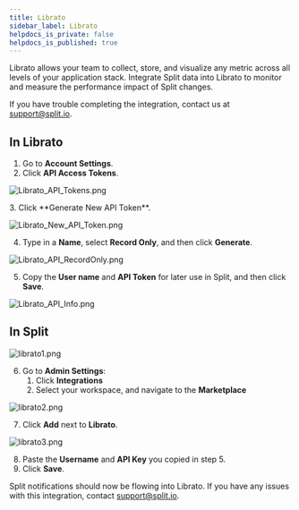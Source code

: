 ```yaml
---
title: Librato
sidebar_label: Librato
helpdocs_is_private: false
helpdocs_is_published: true
---
```


<p>
  <button hidden style={{borderRadius:'8px', border:'1px', fontFamily:'Courier New', fontWeight:'800', textAlign:'left'}}> help.split.io link: https://help.split.io/hc/en-us/articles/360020950431-Librato <br /> ✘ images still hosted on help.split.io </button>
</p>

Librato allows your team to collect, store, and visualize any metric across all levels of your application stack. Integrate Split data into Librato to monitor and measure the performance impact of Split changes.

If you have trouble completing the integration, contact us at [support@split.io](mailto:support@split.io).

## In Librato
 
1. Go to **Account Settings**.
2. Click **API Access Tokens**.

<p>
	<img src="https://help.split.io/hc/article_attachments/360017486472/Librato_API_Tokens.png" alt="Librato_API_Tokens.png" />
</p>
3. Click **Generate New API Token**. 

<p>
	<img src="https://help.split.io/hc/article_attachments/360017373011/Librato_New_API_Token.png" alt="Librato_New_API_Token.png" />
</p>

4. Type in a **Name**, select **Record Only**, and then click **Generate**. 

<p>
	<img src="https://help.split.io/hc/article_attachments/360017372991/Librato_API_RecordOnly.png" alt="Librato_API_RecordOnly.png" />
</p>

5. Copy the **User name** and **API Token** for later use in Split, and then click **Save**. 

<p>
    <img src="https://help.split.io/hc/article_attachments/360017486432/Librato_API_Info.png" alt="Librato_API_Info.png" />
</p>

## In Split

<p>
  <img src="https://help.split.io/hc/article_attachments/360021734131/librato1.png" alt="librato1.png" />
</p>

6. Go to **Admin Settings**:
    1. Click **Integrations**
    2. Select your workspace, and navigate to the **Marketplace** 

<p>
  <img src="https://help.split.io/hc/article_attachments/360021734151/librato2.png" alt="librato2.png" />
</p>

7. Click **Add** next to **Librato**.

<p>
  <img src="https://help.split.io/hc/article_attachments/360021768532/librato3.png" alt="librato3.png" />
</p>

8. Paste the **Username** and **API Key** you copied in step 5.
9. Click **Save**.

Split notifications should now be flowing into Librato. If you have any issues with this integration, contact [support@split.io](mailto:support@split.io).
